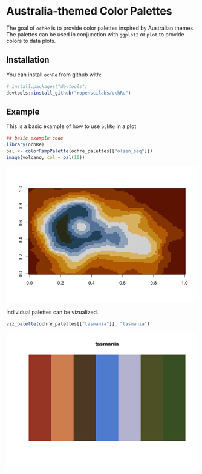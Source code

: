 # Australia-themed Color Palettes

The goal of `ochRe` is to provide color palettes inspired by Australian themes. The palettes can be used in conjunction with `ggplot2` or `plot` to provide colors to data plots.

## Installation

You can install `ochRe` from github with:

``` r
# install.packages("devtools")
devtools::install_github("ropenscilabs/ochRe")
```

## Example

This is a basic example of how to use `ochRe` in a plot


```r
## basic example code
library(ochRe)
pal <- colorRampPalette(ochre_palettes[["olsen_seq"]])
image(volcano, col = pal(10))
```

![](README_files/figure-html/unnamed-chunk-1-1.png)<!-- -->

Individual palettes can be vizualized.

```r
viz_palette(ochre_palettes[["tasmania"]], "tasmania")
```

![](README_files/figure-html/unnamed-chunk-2-1.png)<!-- -->

